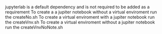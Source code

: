 jupyterlab is a default dependency and is not required to be added as a requirement
To create a a jupiter notebook without a virtual enviroment run the createNo.sh
To create a virtual enviroment with a jupiter notebook run the createVnv.sh
To create a virtual enviroment without a jupiter notebook run the createVnvNoNote.sh

